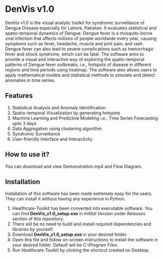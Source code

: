 # DenVis v1.0

DenVis v1.0 is the visual analytic toolkit for syndromic surveillance of Dengue Disease especially for Lahore, Pakistan. It evaluates statistical and spatio-temporal dynamics of Dengue. Dengue fever is a mosquito-borne viral infection that affects millions of people worldwide every year, causing symptoms such as fever, headache, muscle and joint pain, and rash. Dengue fever can also lead to severe complications such as hemorrhagic fever and shock syndrome, which can be fatal. The software aims to provide a visual and interactive way of exploring the spatio-temporal patterns of Dengue fever outbreaks, i.e., hotspots of disease in different regions and time periods using heatmap. The software also allows users to apply mathematical models and statistical methods to simulate and detect anomalies in time series.

## Features

1. Statistical Analysis and Anomaly Identification
2. Spatio-temporal Visualization by generating hotspots
3. Machine Learning and Predictive Modeling i.e., Time Series Forecasting upto 3 days
4. Data Aggregation using clustering algorithm
5. Syndromic Surveillance
6. User-friendly Interface and Interactivity

## How to use it?

You can download and view Demonstration.mp4 and Flow Diagram.

## Installation

Installation of this software has been made extremely easy for the users. They can install it without having any experience in Python.

1. Healthcare-Toolkit has been converted into executable software. You can find **DenVis_v1.0_setup.exe** in _Initital Version_ under _Releases_ section of this repository.
2. There will be no need to build and install required dependencies and libraries by yourself. 
3. Download **DenVis_v1.0_setup.exe** in your desired folder.
4. Open this file and follow on-screen instructions to install the software in your desired folder. Default will be C:\Program Files.
5. Run Healthcare-Toolkit by clicking the shortcut created on Desktop.
